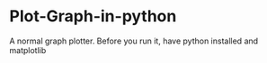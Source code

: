 # Plot-Graph-in-python
A normal graph plotter.
Before you run it, have python installed and matplotlib
